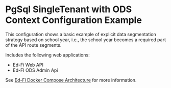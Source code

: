 # PgSql SingleTenant with ODS Context Configuration Example
This configuration shows a basic example of explicit data segmentation strategy based on school year, i.e., the school year becomes a required part of the API route segments.

Includes the following web applications:
* Ed-Fi Web API
* Ed-FI ODS Admin Api

See [Ed-Fi Docker Compose Architecture](https://docs.ed-fi.org/reference/docker/ed-fi-docker-compose-architecture) for more information.
